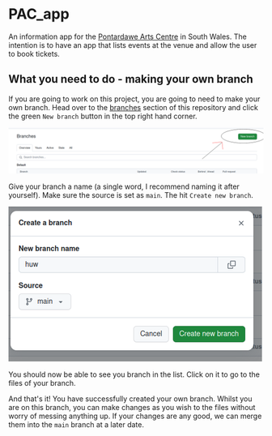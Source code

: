 # PAC_app
An  information app for the [Pontardawe Arts Centre](https://pontardaweartscentre.com/) in South Wales. The intention is to have an app that lists events at the venue and allow the user to book tickets.

## What you need to do - making your own branch

If you are going to work on this project, you are going to need to make your own branch. Head over to the [branches](https://github.com/dubway420/PAC_app/branches) section of this repository and click the green `New branch` button in the top right hand corner.

![Branch button](branch_button.png)

Give your branch a name (a single word, I recommend naming it after yourself). Make sure the source is set as `main`. The hit `Create new branch`.

![Alt text](create_new_branch.png)

You should now be able to see you branch in the list. Click on it to go to the files of your branch. 

And that's it! You have successfully created your own branch. Whilst you are on this branch, you can make changes as you wish to the files without worry of messing anything up. If your changes are any good, we can merge them into the `main` branch at a later date. 